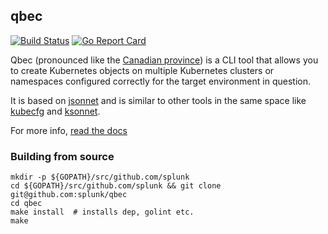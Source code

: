 qbec
---

[![Build Status](https://circleci.com/gh/splunk/qbec.svg?style=svg)](https://circleci.com/gh/splunk/qbec)
[![Go Report Card](https://goreportcard.com/badge/github.com/splunk/qbec)](https://goreportcard.com/report/github.com/splunk/qbec)


Qbec (pronounced like the [Canadian province](https://en.wikipedia.org/wiki/Quebec)) is a CLI tool that 
allows you to create Kubernetes objects on multiple Kubernetes clusters or namespaces configured correctly for 
the target environment in question.

It is based on [jsonnet](https://jsonnet.org) and is similar to other tools in the same space like 
[kubecfg](https://github.com/ksonnet/kubecfg) and [ksonnet](https://ksonnet.io/). 

For more info, [read the docs](https://qbec.io/)

### Building from source

```shell
mkdir -p ${GOPATH}/src/github.com/splunk
cd ${GOPATH}/src/github.com/splunk && git clone git@github.com:splunk/qbec
cd qbec
make install  # installs dep, golint etc.
make
```







    

